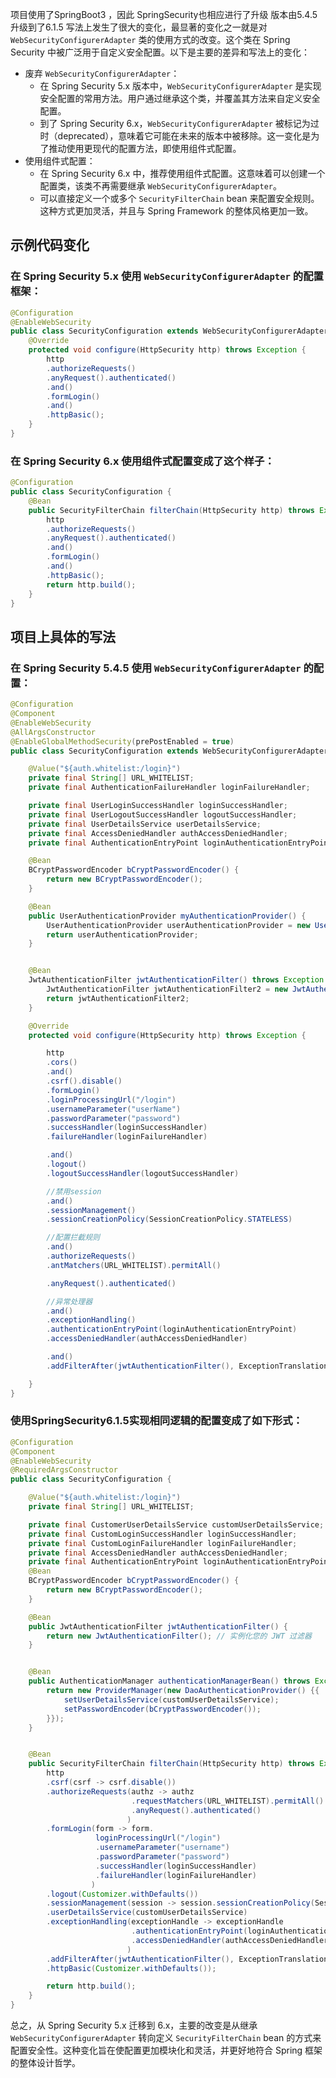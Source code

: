 项目使用了SpringBoot3 ，因此 SpringSecurity也相应进行了升级 版本由5.4.5升级到了6.1.5 写法上发生了很大的变化，最显著的变化之一就是对 `WebSecurityConfigurerAdapter` 类的使用方式的改变。这个类在 Spring Security 中被广泛用于自定义安全配置。以下是主要的差异和写法上的变化：

- 废弃 `WebSecurityConfigurerAdapter`：
   - 在 Spring Security 5.x 版本中，`WebSecurityConfigurerAdapter` 是实现安全配置的常用方法。用户通过继承这个类，并覆盖其方法来自定义安全配置。
   - 到了 Spring Security 6.x，`WebSecurityConfigurerAdapter` 被标记为过时（deprecated），意味着它可能在未来的版本中被移除。这一变化是为了推动使用更现代的配置方法，即使用组件式配置。
- 使用组件式配置：
   - 在 Spring Security 6.x 中，推荐使用组件式配置。这意味着可以创建一个配置类，该类不再需要继承 `WebSecurityConfigurerAdapter`。
   - 可以直接定义一个或多个 `SecurityFilterChain` bean 来配置安全规则。这种方式更加灵活，并且与 Spring Framework 的整体风格更加一致。  
<a name="gsiZf"></a>
## 示例代码变化
<a name="PBbft"></a>
### 在 Spring Security 5.x 使用 `WebSecurityConfigurerAdapter` 的配置框架：
```java
@Configuration
@EnableWebSecurity
public class SecurityConfiguration extends WebSecurityConfigurerAdapter {
    @Override
    protected void configure(HttpSecurity http) throws Exception {
        http
        .authorizeRequests()
        .anyRequest().authenticated()
        .and()
        .formLogin()
        .and()
        .httpBasic();
    }
}
```
<a name="kn1t3"></a>
### 在 Spring Security 6.x 使用组件式配置变成了这个样子：
```java
@Configuration
public class SecurityConfiguration {
    @Bean
    public SecurityFilterChain filterChain(HttpSecurity http) throws Exception {
        http
        .authorizeRequests()
        .anyRequest().authenticated()
        .and()
        .formLogin()
        .and()
        .httpBasic();
        return http.build();
    }
}
```
<a name="rXdrx"></a>
## 项目上具体的写法
<a name="valnB"></a>
### 在 Spring Security 5.4.5 使用 `WebSecurityConfigurerAdapter` 的配置：
```java
@Configuration
@Component
@EnableWebSecurity
@AllArgsConstructor
@EnableGlobalMethodSecurity(prePostEnabled = true)
public class SecurityConfiguration extends WebSecurityConfigurerAdapter {

    @Value("${auth.whitelist:/login}")
    private final String[] URL_WHITELIST;
    private final AuthenticationFailureHandler loginFailureHandler;

    private final UserLoginSuccessHandler loginSuccessHandler;
    private final UserLogoutSuccessHandler logoutSuccessHandler;
    private final UserDetailsService userDetailsService;
    private final AccessDeniedHandler authAccessDeniedHandler;
    private final AuthenticationEntryPoint loginAuthenticationEntryPoint;

    @Bean
    BCryptPasswordEncoder bCryptPasswordEncoder() {
        return new BCryptPasswordEncoder();
    }

    @Bean
    public UserAuthenticationProvider myAuthenticationProvider() {
        UserAuthenticationProvider userAuthenticationProvider = new UserAuthenticationProvider(userDetailsService);
        return userAuthenticationProvider;
    }


    @Bean
    JwtAuthenticationFilter jwtAuthenticationFilter() throws Exception {
        JwtAuthenticationFilter jwtAuthenticationFilter2 = new JwtAuthenticationFilter(authenticationManager());
        return jwtAuthenticationFilter2;
    }

    @Override
    protected void configure(HttpSecurity http) throws Exception {

        http
        .cors()
        .and()
        .csrf().disable()
        .formLogin()
        .loginProcessingUrl("/login")
        .usernameParameter("userName")
        .passwordParameter("password")
        .successHandler(loginSuccessHandler)
        .failureHandler(loginFailureHandler)

        .and()
        .logout()
        .logoutSuccessHandler(logoutSuccessHandler)

        //禁用session
        .and()
        .sessionManagement()
        .sessionCreationPolicy(SessionCreationPolicy.STATELESS)

        //配置拦截规则
        .and()
        .authorizeRequests()
        .antMatchers(URL_WHITELIST).permitAll()

        .anyRequest().authenticated()

        //异常处理器
        .and()
        .exceptionHandling()
        .authenticationEntryPoint(loginAuthenticationEntryPoint)
        .accessDeniedHandler(authAccessDeniedHandler)

        .and()
        .addFilterAfter(jwtAuthenticationFilter(), ExceptionTranslationFilter.class);

    }
}
```
<a name="Rrphj"></a>
### 使用SpringSecurity6.1.5实现相同逻辑的配置变成了如下形式：
```java
@Configuration
@Component
@EnableWebSecurity
@RequiredArgsConstructor
public class SecurityConfiguration {

    @Value("${auth.whitelist:/login}")
    private final String[] URL_WHITELIST;

    private final CustomerUserDetailsService customUserDetailsService;
    private final CustomLoginSuccessHandler loginSuccessHandler;
    private final CustomLoginFailureHandler loginFailureHandler;
    private final AccessDeniedHandler authAccessDeniedHandler;
    private final AuthenticationEntryPoint loginAuthenticationEntryPoint;
    @Bean
    BCryptPasswordEncoder bCryptPasswordEncoder() {
        return new BCryptPasswordEncoder();
    }

    @Bean
    public JwtAuthenticationFilter jwtAuthenticationFilter() {
        return new JwtAuthenticationFilter(); // 实例化您的 JWT 过滤器
    }


    @Bean
    public AuthenticationManager authenticationManagerBean() throws Exception {
        return new ProviderManager(new DaoAuthenticationProvider() {{
            setUserDetailsService(customUserDetailsService);
            setPasswordEncoder(bCryptPasswordEncoder());
        }});
    }


    @Bean
    public SecurityFilterChain filterChain(HttpSecurity http) throws Exception {
        http
        .csrf(csrf -> csrf.disable())
        .authorizeRequests(authz -> authz
                           .requestMatchers(URL_WHITELIST).permitAll() // 允许访问无需认证的路径
                           .anyRequest().authenticated()
                          )
        .formLogin(form -> form.
                   loginProcessingUrl("/login")
                   .usernameParameter("username")
                   .passwordParameter("password")
                   .successHandler(loginSuccessHandler)
                   .failureHandler(loginFailureHandler)
                  )
        .logout(Customizer.withDefaults())
        .sessionManagement(session -> session.sessionCreationPolicy(SessionCreationPolicy.STATELESS))
        .userDetailsService(customUserDetailsService)
        .exceptionHandling(exceptionHandle -> exceptionHandle
                           .authenticationEntryPoint(loginAuthenticationEntryPoint)
                           .accessDeniedHandler(authAccessDeniedHandler)
                          )
        .addFilterAfter(jwtAuthenticationFilter(), ExceptionTranslationFilter.class)
        .httpBasic(Customizer.withDefaults());

        return http.build();
    }
}
```
总之，从 Spring Security 5.x 迁移到 6.x，主要的改变是从继承 `WebSecurityConfigurerAdapter` 转向定义 `SecurityFilterChain` bean 的方式来配置安全性。这种变化旨在使配置更加模块化和灵活，并更好地符合 Spring 框架的整体设计哲学。
